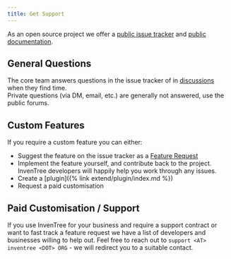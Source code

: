 ```yaml
---
title: Get Support
---
```


As an open source project we offer a [public issue tracker](https://github.com/inventree/InvenTree) and [public documentation](https://docs.inventree.org).

## General Questions
The core team answers questions in the issue tracker of in [discussions](https://github.com/inventree/InvenTree/discussions) when they find time.  
Private questions (via DM, email, etc.) are generally not answered, use the public forums.

## Custom Features
If you require a custom feature you can either:
- Suggest the feature on the issue tracker as a [Feature Request](https://github.com/inventree/InvenTree/issues/new?template=feature_request.yaml)
- Implement the feature yourself, and contribute back to the project. InvenTree developers will happily help you work through any issues.
- Create a [plugin]({% link extend/plugin/index.md %})
- Request a paid customisation

## Paid Customisation / Support
If you use InvenTree for your business and require a support contract or want to fast track a feature request we have a list of developers and businesses willing to help out.
Feel free to reach out to `support <AT> inventree <DOT> ORG` - we will redirect you to a suitable contact.
